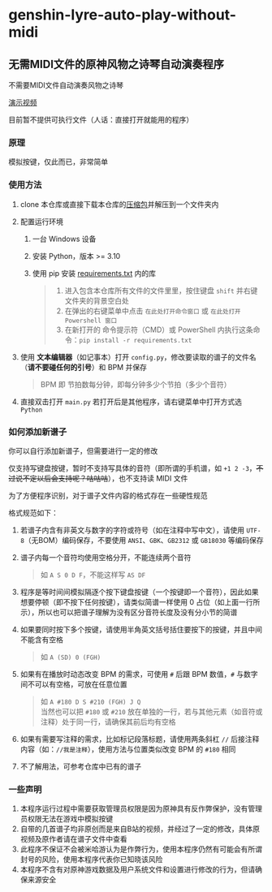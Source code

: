 # genshin-lyre-auto-play-without-midi

## 无需MIDI文件的原神风物之诗琴自动演奏程序

不需要MIDI文件自动演奏风物之诗琴

[演示视频](https://www.bilibili.com/video/BV1C3411C7n6/)

目前暂不提供可执行文件（人话：直接打开就能用的程序）

### 原理

模拟按键，仅此而已，非常简单

### 使用方法

1. clone 本仓库或直接下载本仓库的[压缩包](https://github.com/Redlnn/genshin-lyre-auto-play-without-midi/archive/refs/heads/master.zip)并解压到一个文件夹内
2. 配置运行环境

   1. 一台 Windows 设备  
   2. 安装 Python，版本 >= 3.10  
   3. 使用 pip 安装 [requirements.txt](./requirements.txt) 内的库

      > 1. 进入包含本仓库所有文件的文件里里，按住键盘 `shift` 并右键文件夹的背景空白处
      > 2. 在弹出的右键菜单中点击 `在此处打开命令窗口` 或 `在此处打开 Powershell 窗口`
      > 3. 在新打开的 命令提示符（CMD）或 PowerShell 内执行这条命令：`pip install -r requirements.txt`

3. 使用 __文本编辑器__（如记事本）打开 `config.py`，修改要读取的谱子的文件名（__请不要碰任何的引号__）和 BPM 并保存

   > BPM 即 节拍数每分钟，即每分钟多少个节拍（多少个音符）

4. 直接双击打开 `main.py` 若打开后是其他程序，请右键菜单中打开方式选 `Python`

### 如何添加新谱子

你可以自行添加新谱子，但需要进行一定的修改

仅支持写键盘按键，暂时不支持写具体的音符（即所谓的手机谱，如 `+1 2 -3`，~~不过说不定以后会支持呢？咕咕咕~~），也不支持读 MIDI 文件

为了方便程序识别，对于谱子文件内容的格式存在一些硬性规范

格式规范如下：

1. 若谱子内含有非英文与数字的字符或符号（如在注释中写中文），请使用 `UTF-8`（无BOM）编码保存，不要使用 `ANSI`、`GBK`、`GB2312` 或 `GB18030` 等编码保存
2. 谱子内每一个音符均使用空格分开，不能连续两个音符

   > 如 `A S 0 D F`，不能这样写 `AS DF`

3. 程序是等时间间模拟隔逐个按下键盘按键（一个按键即一个音符），因此如果想要停顿（即不按下任何按键），请类似简谱一样使用 0 占位（如上面一行所示），所以也可以把谱子理解为没有区分音符长度及没有分小节的简谱
4. 如果要同时按下多个按键，请使用半角英文括号括住要按下的按键，并且中间不能含有空格

   > 如 `A (SD) 0 (FGH)`

5. 如果有在播放时动态改变 BPM 的需求，可使用 `#` 后跟 BPM 数值，`#` 与数字间不可以有空格，可放在任意位置

   > 如 `A #180 D S #210 (FGH) J Q`  
   > 当然也可以把 `#180` 或 `#210` 放在单独的一行，若与其他元素（如音符或注释）处于同一行，请确保其前后均有空格

6. 如果有需要写注释的需求，比如标记段落标题，请使用两条斜杠 `//` 后接注释内容（如：`//我是注释`），使用方法与位置类似改变 BPM 的 `#180` 相同
7. 不了解用法，可参考仓库中已有的谱子

### 一些声明
1. 本程序运行过程中需要获取管理员权限是因为原神具有反作弊保护，没有管理员权限无法在游戏中模拟按键
2. 自带的几首谱子均非原创而是来自B站的视频，并经过了一定的修改，具体原视频及原作者请在谱子文件中查看
3. 此程序不保证不会被米哈游认为是作弊行为，使用本程序仍然有可能会有所谓封号的风险，使用本程序代表你已知晓该风险
4. 本程序不含有对原神游戏数据及用户系统文件和设置进行修改的行为，但请确保来源安全

